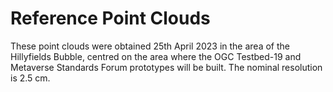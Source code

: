 # Reference Point Clouds

These point clouds were obtained 25th April 2023 in the area of the Hillyfields Bubble, centred on the area where the OGC Testbed-19 and Metaverse Standards Forum prototypes will be built. The nominal resolution is 2.5 cm.
